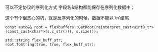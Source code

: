 可以不定协议的序列化方式
字段名&结构都能保存在序列化数据中；

这个有个很恶心的坑，就是反序列化的时候，数据不能以'\n'结尾
```
const auto&& root = flexbuffers::GetRoot(reinterpret_cast<uint8_t*>(const_cast<char*>(s.c_str())), s.size());

std::string flex_buff_str;
root.ToString(true, true, flex_buff_str);
```
